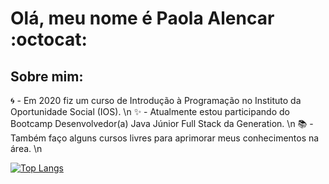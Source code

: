 # Olá, meu nome é Paola Alencar :octocat:

## Sobre mim:

:cyclone: - Em 2020 fiz um curso de Introdução à Programação no Instituto da Oportunidade Social (IOS). \n
:sparkles: - Atualmente estou participando do Bootcamp Desenvolvedor(a) Java Júnior Full Stack da Generation. \n
:books: - Também faço alguns cursos livres para aprimorar meus conhecimentos na área. \n



[![Top Langs](https://github-readme-stats.vercel.app/api/top-langs/?username=ofpaola&layout=compact)](https://github.com/ofpaola/github-readme-stats)

